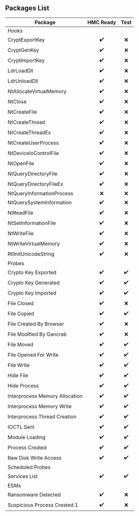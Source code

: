 ## Packages List
| Package | HMC Ready | Test |
|---------|:---------:|:----:|
| Hooks|
| CryptExportKey|:heavy_check_mark:|:x:|
| CryptGenKey|:heavy_check_mark:|:x:|
| CryptImportKey|:heavy_check_mark:|:x:|
| LdrLoadDll|:heavy_check_mark:|:x:|
| LdrUnloadDll|:heavy_check_mark:|:x:|
| NtAllocateVirtualMemory|:heavy_check_mark:|:x:|
| NtClose|:heavy_check_mark:|:x:|
| NtCreateFile|:heavy_check_mark:|:x:|
| NtCreateThread|:heavy_check_mark:|:x:|
| NtCreateThreadEx|:heavy_check_mark:|:x:|
| NtCreateUserProcess|:heavy_check_mark:|:x:|
| NtDeviceIoControlFile|:heavy_check_mark:|:x:|
| NtOpenFile|:heavy_check_mark:|:x:|
| NtQueryDirectoryFile|:heavy_check_mark:|:x:|
| NtQueryDirectoryFileEx|:heavy_check_mark:|:x:|
| NtQueryInformationProcess|:x:|:x:|
| NtQuerySystemInformation|:heavy_check_mark:|:x:|
| NtReadFile|:heavy_check_mark:|:x:|
| NtSetInformationFile|:heavy_check_mark:|:x:|
| NtWriteFile|:heavy_check_mark:|:x:|
| NtWriteVirtualMemory|:heavy_check_mark:|:x:|
| RtlInitUnicodeString|:heavy_check_mark:|:x:|
| Probes|
| Crypto Key Exported|:heavy_check_mark:|:heavy_check_mark:|
| Crypto Key Generated|:heavy_check_mark:|:heavy_check_mark:|
| Crypto Key Imported|:heavy_check_mark:|:heavy_check_mark:|
| File Closed|:heavy_check_mark:|:x:|
| File Copied|:heavy_check_mark:|:heavy_check_mark:|
| File Created By Browser|:heavy_check_mark:|:x:|
| File Modified By Gancrab|:heavy_check_mark:|:x:|
| File Moved|:heavy_check_mark:|:heavy_check_mark:|
| File Opened For Write|:heavy_check_mark:|:heavy_check_mark:|
| File Write|:heavy_check_mark:|:heavy_check_mark:|
| Hide File|:heavy_check_mark:|:heavy_check_mark:|
| Hide Process|:heavy_check_mark:|:heavy_check_mark:|
| Interprocess Memory Allocation|:heavy_check_mark:|:heavy_check_mark:|
| Interprocess Memory Write|:heavy_check_mark:|:heavy_check_mark:|
| Interprocess Thread Creation|:heavy_check_mark:|:heavy_check_mark:|
| IOCTL Sent|:heavy_check_mark:|:heavy_check_mark:|
| Module Loading|:heavy_check_mark:|:heavy_check_mark:|
| Process Created|:heavy_check_mark:|:heavy_check_mark:|
| Raw Disk Write Access|:heavy_check_mark:|:heavy_check_mark:|
| Scheduled Probes|
| Services List|:heavy_check_mark:|:heavy_check_mark:|
| ESMs|
| Ransomware Detected|:heavy_check_mark:|:x:|
| Suspicious Process Created 1|:heavy_check_mark:|:x:|

